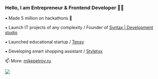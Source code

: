 ### Hello, I am Entrepreneur & Frontend Developer 👨‍💻

▪ Made 5 million on hackathons 🍋

▪ Launch IT projects of any complexity / Founder of [Syntax | Development studio](https://dev-syntax.ru/)

▪ Launched educational startup / [Tensy](https://tensy.io/)

▪ Developing smart shopping assistant / [Styletyx](https://styletyx.com/) 

📫 More: [mikepetrov.ru](https://mikepetrov.ru)

![](https://komarev.com/ghpvc/?username=mike-petrov)
